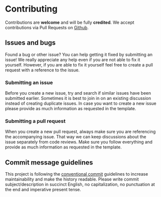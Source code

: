 # Contributing

Contributions are **welcome** and will be fully **credited**.
We accept contributions via Pull Requests on [Github](https://github.com/bycedric/semantic-release-expo).

## Issues and bugs

Found a bug or other issue? You can help getting it fixed by submitting an issue!
We really appreciate any help even if you are not able to fix it yourself.
However, if you are able to fix it yourself feel free to create a pull request with a reference to the issue.

### Submitting an issue

Before you create a new issue, try and search if similar issues have been submitted earlier.
Sometimes it is best to join in on an existing discussion instead of creating duplicate issues.
In case you want to create a new issue please provide as much information as requested in the template.

### Submitting a pull request

When you create a new pull request, always make sure you are referencing the accompanying issue.
That way we can keep discussions about the issue separately from code reviews.
Make sure you follow everything and provide as much information as requested in the template.

## Commit message guidelines

This project is following the [conventional commit](https://conventionalcommits.org/) guidelines to increase maintainability and make the history readable.
Please write commit subject/description in succinct English, no capitalization, no punctuation at the end and imperative present tense.
